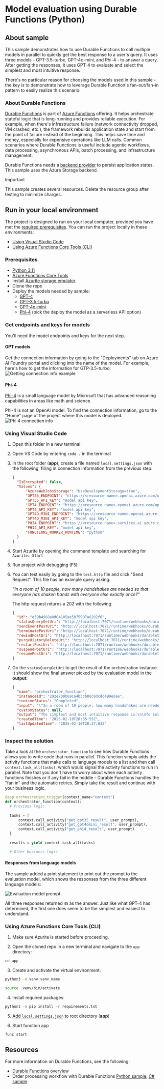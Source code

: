 <!--
---
description: This Python sample shows how to use Durable Functions for model evaluation. 
page_type: sample
products:
- azure-functions
languages:
- python
- bicep
- azdeveloper
---
-->

# Model evaluation using Durable Functions (Python)

## About sample
This sample demonstrates how to use Durable Functions to call multiple models in parallel to quickly get the best response to a user's query. It uses three models - GPT-3.5-turbo, GPT-4o-mini, and Phi-4 - to answer a query. After getting the responses, it uses GPT-4 to evaluate and select the simplest and most intuitive response.

There's no particular reason for choosing the models used in this sample - the key is to demonstrate how to leverage Durable Function's fan-out/fan-in pattern to easily realize this scenario. 

### About Durable Functions 
[Durable Functions](https://learn.microsoft.com/azure/azure-functions/durable/durable-functions-overview) is part of [Azure Functions](https://learn.microsoft.com/azure/azure-functions/functions-overview) offering. It helps  orchestrate stateful logic that is long-running and provides reliable execution. For example, when there's infrastructure failure (network connectivity dropped, VM crashed, etc.), the framework rebuilds application state and start from the point of failure instead of the beginning. This helps save time and money, especially for expensive operations like LLM calls. Common scenarios where Durable Functions is useful include agentic workflows, data processing, asynchronous APIs, batch processing, and infrastructure management.

Durable Functions needs a [backend provider](https://learn.microsoft.com/azure/azure-functions/durable/durable-functions-storage-providers) to persist application states. This sample uses the Azure Storage backend. 

> [!IMPORTANT]
> This sample creates several resources. Delete the resource group after testing to minimize charges.


## Run in your local environment

The project is designed to run on your local computer, provided you have met the  [required prerequisites](#prerequisites). You can run the project locally in these environments:

+ [Using Visual Studio Code](#using-visual-studio-code)
+ [Using Azure Functions Core Tools (CLI)](#using-azure-functions-core-tools-cli)

### Prerequisites
+ [Python 3.11](https://www.python.org/downloads/) 
+ [Azure Functions Core Tools](https://learn.microsoft.com/azure/azure-functions/functions-run-local?tabs=v4%2Cmacos%2Ccsharp%2Cportal%2Cbash#install-the-azure-functions-core-tools)
+ Install [Azurite storage emulator](https://learn.microsoft.com/azure/storage/common/storage-use-azurite). 
+ Clone the repo
+ Deploy the models needed by sample:
  - [GPT-4](https://learn.microsoft.com/azure/ai-studio/how-to/deploy-models-openai)
  - [GPT-3.5-turbo](https://learn.microsoft.com/azure/ai-studio/how-to/deploy-models-openai)
  - [GPT-4o-mini](https://learn.microsoft.com/azure/ai-studio/how-to/deploy-models-openai)
  - [Phi-4](https://learn.microsoft.com/azure/ai-studio/how-to/deploy-models-phi-4?pivots=programming-language-python) (pick the deploy the model as a serverless API option)

### Get endpoints and keys for models 
You'll need the model endpoints and keys for the next step.

#### GPT models 
Get the connection information by going to the "Deployments" tab on Azure AI Foundry portal and clicking into the name of the model. For example, here's how to get the information for GTP-3.5-turbo: 
  ![Getting connection info example](media/gpt-35-connection.png)

#### Phi-4
[Phi-4](https://techcommunity.microsoft.com/blog/aiplatformblog/introducing-phi-4-microsoft%E2%80%99s-newest-small-language-model-specializing-in-comple/4357090) is a small language model by Microsoft that has advanced reasoning capabilities in areas like math and science.

Phi-4 is not an OpenAI model. To find the connection information, go to the "Home" page of the project where this model is deployed. 
  ![Phi 4 connection info](media/phi-4-connection.png)


### Using Visual Studio Code
1. Open this folder in a new terminal 
2. Open VS Code by entering `code .` in the terminal
3. In the root folder (**app**), create a file named `local.settings.json` with the following, filling in connection information from the previous step:
    ```json
    {
      "IsEncrypted": false,
      "Values": {
          "AzureWebJobsStorage": "UseDevelopmentStorage=true",
          "GPT35_ENDPOINT": "https://<resource name>.openai.azure.com/openai/deployments/<deployment name>/chat/completions?api-version=2024-08-01-preview",
          "GPT35_API_KEY": "model api key",
          "GPT4_ENDPOINT": "https://<resource name>.openai.azure.com/openai/deployments/<deployment name>/chat/completions?api-version=2024-08-01-preview",
          "GPT4_API_KEY": "model api key",
          "GPT4O_MINI_ENDPOINT": "https://<resource name>.openai.azure.com/openai/deployments/<deployment name>/chat/completions?api-version=2024-08-01-preview",
          "GPT4O_MINI_API_KEY": "model api key",
          "PHI4_ENDPOINT": "https://<resource name>.services.ai.azure.com/models",
          "PHI4_API_KEY": "model api key",
          "FUNCTIONS_WORKER_RUNTIME": "python"
      }
    }
    ```
4. Start Azurite by opening the command template and searching for `Azurite: Start`

5. Run project with debugging (F5)

6. You can test easily by going to the `test.http` file and click "Send Request". This file has an example query asking:
  
   *"In a room of 10 people, how many handshakes are needed so that everyone has shaken hands with everyone else exactly once?"*

    The http request returns a 202 with the following:
    ```json
    {
      "id": "e59b4988a8d04105ae5b75907a8202f6",
      "statusQueryGetUri": "http://localhost:7071/runtime/webhooks/durabletask/instances/e59b4988a8d04105ae5b75907a8202f6?taskHub=TestHubName&connection=Storage&code=<code>",
      "sendEventPostUri": "http://localhost:7071/runtime/webhooks/durabletask/instances/e59b4988a8d04105ae5b75907a8202f6/raiseEvent/{eventName}?taskHub=TestHubName&connection=Storage&code=<code>",
      "terminatePostUri": "http://localhost:7071/runtime/webhooks/durabletask/instances/e59b4988a8d04105ae5b75907a8202f6/terminate?reason={text}&taskHub=TestHubName&connection=Storage&code=<code>",
      "rewindPostUri": "http://localhost:7071/runtime/webhooks/durabletask/instances/e59b4988a8d04105ae5b75907a8202f6/rewind?reason={text}&taskHub=TestHubName&connection=Storage&code=<code>",
      "purgeHistoryDeleteUri": "http://localhost:7071/runtime/webhooks/durabletask/instances/e59b4988a8d04105ae5b75907a8202f6?taskHub=TestHubName&connection=Storage&code=<code>",
      "restartPostUri": "http://localhost:7071/runtime/webhooks/durabletask/instances/e59b4988a8d04105ae5b75907a8202f6/restart?taskHub=TestHubName&connection=Storage&code=<code>",
      "suspendPostUri": "http://localhost:7071/runtime/webhooks/durabletask/instances/e59b4988a8d04105ae5b75907a8202f6/suspend?reason={text}&taskHub=TestHubName&connection=Storage&code=<code>",
      "resumePostUri": "http://localhost:7071/runtime/webhooks/durabletask/instances/e59b4988a8d04105ae5b75907a8202f6/resume?reason={text}&taskHub=TestHubName&connection=Storage&code=<code>"
    }
    ```

7. Go the `statusQueryGetUri` to get the result of the orchestration instance. It should show the final answer picked by the evaluation model in the **output**:

    ```json
    {
      "name": "orchestrator_function",
      "instanceId": "292e739b69ca4b3cb00c8dcdc499e6ae",
      "runtimeStatus": "Completed",
      "input": "\"In a room of 10 people, how many handshakes are needed so that everyone has shaken hands with everyone else exactly once?\"",
      "customStatus": null,
      "output": "The simplest and most intuitive response is:\n\nTo solve this problem, we can use the formula for the number of handshakes in a group of n people, which is:\n\nn(n-1)/2\n\nIn this case, we have 10 people, so we can substitute n=10 into the formula:\n\n10(10-1)/2 = 45\n\nTherefore, 45 handshakes are needed so that everyone has shaken hands with everyone else exactly once.",
      "createdTime": "2025-02-10T20:35:55Z",
      "lastUpdatedTime": "2025-02-10T20:37:03Z"
    }
    ```

### Inspect the solution 

Take a look at the `orchestrator_function` to see how Durable Functions allows you to write code that runs in parallel. This function simply adds the activity functions that make calls to language models to a list and then call `context.task_all(tasks)`, which would signal the activity functions to run in parallel. Note that you don't have to worry about when each activity functions finishes or if any fail in the middle - Durable Functions handles the "fan in" and the automatic retries. Simply take the result and continue with your business logic.

```python
@app.orchestration_trigger(context_name="context")
def orchestrator_function(context):
  # Previous logic
  
  tasks = [
      context.call_activity("get_gpt35_result", user_prompt),
      context.call_activity("get_gpt4omini_result", user_prompt),
      context.call_activity("get_phi4_result", user_prompt)
  ]
  
  results = yield context.task_all(tasks)

  # Other business logic
```

#### Responses from language models
The sample added a print statement to print out the prompt to the evaluation model, which shows the responses from the three different language models: 

![Evaluation model prompt](media/evaluation-model-prompt.png)

All three responses returned `45` as the answer. Just like what GPT-4 has determined, the first one does seem to be the simplest and easiest to understand.  


### Using Azure Functions Core Tools (CLI)
1. Make sure Azurite is started before proceeding.

2. Open the cloned repo in a new terminal and navigate to the `app` directory: 
```bash
cd app
```

3. Create and activate the virtual environment:
```bash
python3 -m venv venv_name
```
```bash
source .venv/bin/activate
```
4. Install required packages:
```bash
python3 -m pip install -r requirements.txt
```

5. [Add `local.settings.json`](#using-visual-studio-code) to root directory (**app**)

6. Start function app 
```bash
func start
```


## Resources

For more information on Durable Functions, see the following:

* [Durable Functions overview](https://learn.microsoft.com/azure/azure-functions/durable/durable-functions-overview)
* Order processing workflow with Durable Functions [Python sample](https://github.com/Azure-Samples/durable-functions-order-processing-python), [C# sample](https://github.com/Azure-Samples/Durable-Functions-Order-Processing) 
